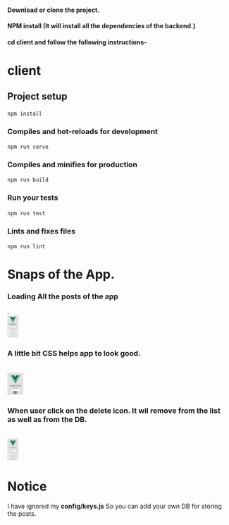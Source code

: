 <h4>Download or clone the project.</h4>

<h4>NPM install (It will install all the dependencies of the backend.)</h4>

<h4>cd client and follow the following instructions-</h4>

# client
## Project setup

```
npm install
```

### Compiles and hot-reloads for development

```
npm run serve
```

### Compiles and minifies for production

```
npm run build
```

### Run your tests

```
npm run test
```

### Lints and fixes files

```
npm run lint
```

# Snaps of the App. 
<h3>Loading All the posts of the app</h3>.<br/>
<img src="./client/snaps/1.JPG" style="height:50px;" /><br/>
<h3>A little bit CSS helps app to look good.</h3><br/>
<img src="./client/snaps/2.JPG" style="height:50px;" /><br/>
<h3>When user click on the delete icon. It wil remove from the list as well as from the DB.</h3><br/>
<img src="./client/snaps/3.JPG" style="height:50px;" /><br/>

# Notice
I have ignored my <strong>config/keys.js</strong> So you can add your own DB for storing the posts.
